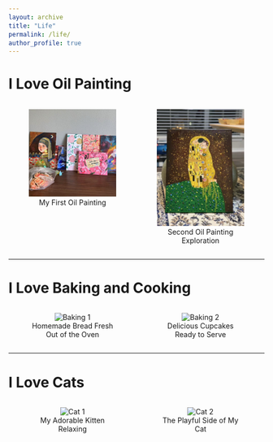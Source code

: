 ```yaml
---
layout: archive
title: "Life"
permalink: /life/
author_profile: true
---
```


# I Love Oil Painting

<div style="display: flex; justify-content: space-between;">
  <figure style="width: 48%; text-align: center;">
    <img src="/images/draw1.jpg" alt="Oil Painting 1" style="width: 100%; height: auto;">
    <figcaption>My First Oil Painting</figcaption>
  </figure>
  <figure style="width: 48%; text-align: center;">
    <img src="/images/draw2.jpg" alt="Oil Painting 2" style="width: 100%; height: auto;">
    <figcaption>Second Oil Painting Exploration</figcaption>
  </figure>
</div>

---

# I Love Baking and Cooking

<div style="display: flex; justify-content: space-between;">
  <figure style="width: 48%; text-align: center;">
    <img src="path/to/your/first-baking-image.jpg" alt="Baking 1" style="width: 100%; height: auto;">
    <figcaption>Homemade Bread Fresh Out of the Oven</figcaption>
  </figure>
  <figure style="width: 48%; text-align: center;">
    <img src="path/to/your/second-baking-image.jpg" alt="Baking 2" style="width: 100%; height: auto;">
    <figcaption>Delicious Cupcakes Ready to Serve</figcaption>
  </figure>
</div>

---

# I Love Cats

<div style="display: flex; justify-content: space-between;">
  <figure style="width: 48%; text-align: center;">
    <img src="path/to/your/first-cat-image.jpg" alt="Cat 1" style="width: 100%; height: auto;">
    <figcaption>My Adorable Kitten Relaxing</figcaption>
  </figure>
  <figure style="width: 48%; text-align: center;">
    <img src="path/to/your/second-cat-image.jpg" alt="Cat 2" style="width: 100%; height: auto;">
    <figcaption>The Playful Side of My Cat</figcaption>
  </figure>
</div>
